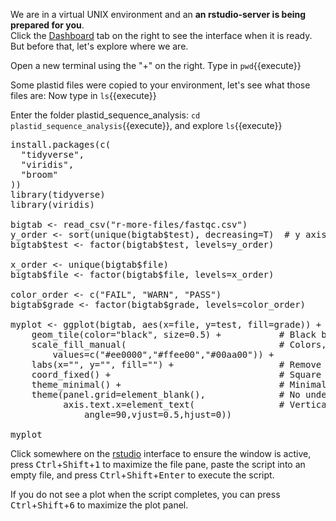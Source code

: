 
We are in a virtual UNIX environment and an **an rstudio-server is being prepared for you**.  
Click the [Dashboard](https://[[HOST_SUBDOMAIN]]-8787-[[KATACODA_HOST]].environments.katacoda.com/) tab on the right to see the interface when it is ready. But before that, let's explore where we are.

Open a new terminal using the "+" on the right.
Type in `pwd`{{execute}}

Some plastid files were copied to your environment, let's see what those files are:
Now type in `ls`{{execute}}

Enter the folder plastid_sequence_analysis: `cd plastid_sequence_analysis`{{execute}}, and explore `ls`{{execute}}



<pre class="file" data-target="clipboard">
install.packages(c(
  "tidyverse",
  "viridis",
  "broom"
))
library(tidyverse)
library(viridis)

bigtab <- read_csv("r-more-files/fastqc.csv")
y_order <- sort(unique(bigtab$test), decreasing=T)  # y axis plots from bottom to top, so reverse
bigtab$test <- factor(bigtab$test, levels=y_order)

x_order <- unique(bigtab$file)
bigtab$file <- factor(bigtab$file, levels=x_order)

color_order <- c("FAIL", "WARN", "PASS")
bigtab$grade <- factor(bigtab$grade, levels=color_order)

myplot <- ggplot(bigtab, aes(x=file, y=test, fill=grade)) + 
    geom_tile(color="black", size=0.5) +           # Black border on tiles
    scale_fill_manual(                             # Colors, as color hex codes
        values=c("#ee0000","#ffee00","#00aa00")) +
    labs(x="", y="", fill="") +                    # Remove axis labels
    coord_fixed() +                                # Square tiles
    theme_minimal() +                              # Minimal theme, no grey background
    theme(panel.grid=element_blank(),              # No underlying grid lines
          axis.text.x=element_text(                # Vertical text on x axis
              angle=90,vjust=0.5,hjust=0))              

myplot
</pre>

Click somewhere on the [rstudio](https://[[HOST_SUBDOMAIN]]-8787-[[KATACODA_HOST]].environments.katacoda.com/) interface to ensure the window is active, press <kbd>Ctrl</kbd>+<kbd>Shift</kbd>+<kbd>1</kbd> to maximize the file pane, paste the script into an empty file, and press <kbd>Ctrl</kbd>+<kbd>Shift</kbd>+<kbd>Enter</kbd> to execute the script.


If you do not see a plot when the script completes, you can press <kbd>Ctrl</kbd>+<kbd>Shift</kbd>+<kbd>6</kbd> to maximize the plot panel.
